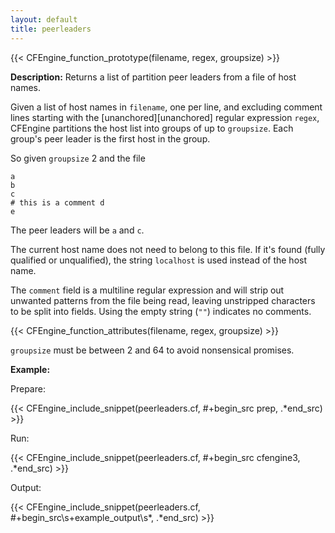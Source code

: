 ```yaml
---
layout: default
title: peerleaders
---
```


{{< CFEngine_function_prototype(filename, regex, groupsize) >}}

**Description:** Returns a list of partition peer leaders from a file of host names.

Given a list of host names in `filename`, one per line, and excluding
comment lines starting with the [unanchored][unanchored] regular
expression `regex`, CFEngine partitions the host list into groups of
up to `groupsize`. Each group's peer leader is the first host in the
group.

So given `groupsize` 2 and the file

```
a
b
c
# this is a comment d
e
```

The peer leaders will be `a` and `c`.

The current host name does not need to belong to this file.  If it's
found (fully qualified or unqualified), the string `localhost` is used
instead of the host name.

The `comment` field is a multiline regular expression and will strip out
unwanted patterns from the file being read, leaving unstripped characters to be
split into fields. Using the empty string (`""`) indicates no comments.

{{< CFEngine_function_attributes(filename, regex, groupsize) >}}

`groupsize` must be between 2 and 64 to avoid nonsensical promises.

**Example:**

Prepare:

{{< CFEngine_include_snippet(peerleaders.cf, #\+begin_src prep, .*end_src) >}}

Run:

{{< CFEngine_include_snippet(peerleaders.cf, #\+begin_src cfengine3, .*end_src) >}}

Output:

{{< CFEngine_include_snippet(peerleaders.cf, #\+begin_src\s+example_output\s*, .*end_src) >}}
